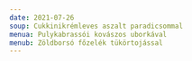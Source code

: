```yaml
---
date: 2021-07-26
soup: Cukkinikrémleves aszalt paradicsommal
menua: Pulykabrassói kovászos uborkával
menub: Zöldborsó főzelék tükörtojással
---
```

